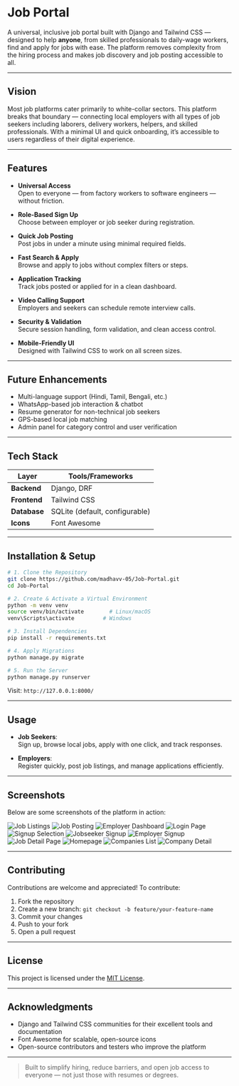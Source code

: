 
# Job Portal

A universal, inclusive job portal built with Django and Tailwind CSS — designed to help **anyone**, from skilled professionals to daily-wage workers, find and apply for jobs with ease. The platform removes complexity from the hiring process and makes job discovery and job posting accessible to all.

---

## Vision

Most job platforms cater primarily to white-collar sectors. This platform breaks that boundary — connecting local employers with all types of job seekers including laborers, delivery workers, helpers, and skilled professionals. With a minimal UI and quick onboarding, it’s accessible to users regardless of their digital experience.

---

## Features

- **Universal Access**  
  Open to everyone — from factory workers to software engineers — without friction.

- **Role-Based Sign Up**  
  Choose between employer or job seeker during registration.

- **Quick Job Posting**  
  Post jobs in under a minute using minimal required fields.

- **Fast Search & Apply**  
  Browse and apply to jobs without complex filters or steps.

- **Application Tracking**  
  Track jobs posted or applied for in a clean dashboard.

- **Video Calling Support**  
  Employers and seekers can schedule remote interview calls.

- **Security & Validation**  
  Secure session handling, form validation, and clean access control.

- **Mobile-Friendly UI**  
  Designed with Tailwind CSS to work on all screen sizes.

---

## Future Enhancements

- Multi-language support (Hindi, Tamil, Bengali, etc.)
- WhatsApp-based job interaction & chatbot
- Resume generator for non-technical job seekers
- GPS-based local job matching
- Admin panel for category control and user verification

---

## Tech Stack

| Layer       | Tools/Frameworks               |
|-------------|--------------------------------|
| **Backend** | Django, DRF                    |
| **Frontend**| Tailwind CSS                   |
| **Database**| SQLite (default, configurable) |
| **Icons**   | Font Awesome                   |

---

## Installation & Setup

```bash
# 1. Clone the Repository
git clone https://github.com/madhavv-05/Job-Portal.git
cd Job-Portal

# 2. Create & Activate a Virtual Environment
python -m venv venv
source venv/bin/activate        # Linux/macOS
venv\Scripts\activate         # Windows

# 3. Install Dependencies
pip install -r requirements.txt

# 4. Apply Migrations
python manage.py migrate

# 5. Run the Server
python manage.py runserver
```

Visit: `http://127.0.0.1:8000/`

---

## Usage

- **Job Seekers**:  
  Sign up, browse local jobs, apply with one click, and track responses.

- **Employers**:  
  Register quickly, post job listings, and manage applications efficiently.

---

##  Screenshots

Below are some screenshots of the platform in action:

![Job Listings](https://github.com/user-attachments/assets/989e336a-d8e8-4054-91cd-ec100af51b57)
![Job Posting](https://github.com/user-attachments/assets/5b075b5b-412b-4888-97fd-50479a3f4e52)
![Employer Dashboard](https://github.com/user-attachments/assets/69b9a5f4-0485-4708-b488-27d91372453b)
![Login Page](https://github.com/user-attachments/assets/9a40dc07-147d-4d08-8650-396e83a1e528)
![Signup Selection](https://github.com/user-attachments/assets/a29a0093-ed80-4e23-ad3a-2567cbfe2646)
![Jobseeker Signup](https://github.com/user-attachments/assets/c50dca25-56af-4953-a375-e429a3586f27)
![Employer Signup](https://github.com/user-attachments/assets/eab4b12f-6306-44bb-936e-bbe4856ea6ce)
![Job Detail Page](https://github.com/user-attachments/assets/8118b19a-8352-4a86-b073-1de29f2b1359)
![Homepage](https://github.com/user-attachments/assets/ee6ea4c3-c0c9-43be-9bd3-36cc8db4da27)
![Companies List](https://github.com/user-attachments/assets/5b8c71ed-ba44-48e4-9ba9-7bcd06ae1777)
![Company Detail](https://github.com/user-attachments/assets/bde2d5dc-6a2a-4087-933a-c4031d02c22a)

---


## Contributing

Contributions are welcome and appreciated! To contribute:

1. Fork the repository  
2. Create a new branch: `git checkout -b feature/your-feature-name`  
3. Commit your changes  
4. Push to your fork  
5. Open a pull request

---

## License

This project is licensed under the [MIT License](LICENSE).

---

## Acknowledgments

- Django and Tailwind CSS communities for their excellent tools and documentation  
- Font Awesome for scalable, open-source icons  
- Open-source contributors and testers who improve the platform

---

> Built to simplify hiring, reduce barriers, and open job access to everyone — not just those with resumes or degrees.
